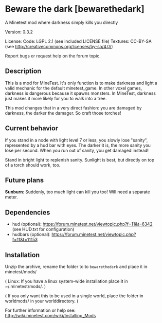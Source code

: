 Beware the dark [bewarethedark]
=================

A Minetest mod where darkness simply kills you directly

Version: 0.3.2

License:
  Code: LGPL 2.1 (see included LICENSE file)
  Textures: CC-BY-SA (see http://creativecommons.org/licenses/by-sa/4.0/)

Report bugs or request help on the forum topic.

Description
-----------

This is a mod for MineTest. It's only function is to make
darkness and light a valid mechanic for the default minetest_game.
In other voxel games, darkness is dangerous because it spawns
monsters. In MineTest, darkness just makes it more likely for you
to walk into a tree.

This mod changes that in a very direct fashion: you are damaged
by darkness, the darker the damager. So craft those torches!

Current behavior
----------------

If you stand in a node with light level 7 or less, you slowly
lose "sanity", represented by a hud bar with eyes. The darker it is,
the more sanity you lose per second. When you run out of sanity,
you get damaged instead!

Stand in bright light to replenish sanity. Sunlight is best, but
directly on top of a torch should work, too.

Future plans
------------

**Sunburn**: Suddenly, too much light can kill you too! Will need
a separate meter.

Dependencies
------------
* hud (optional): https://forum.minetest.net/viewtopic.php?f=11&t=6342 (see HUD.txt for configuration)
* hudbars (optional): https://forum.minetest.net/viewtopic.php?f=11&t=11153

Installation
------------

Unzip the archive, rename the folder to to `bewarethedark` and
place it in minetest/mods/

(  Linux: If you have a linux system-wide installation place
    it in ~/.minetest/mods/.  )

(  If you only want this to be used in a single world, place
    the folder in worldmods/ in your worlddirectory.  )

For further information or help see:
http://wiki.minetest.com/wiki/Installing_Mods
